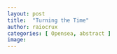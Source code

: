 ```yaml
---
layout: post
title:  "Turning the Time"
author: raiocrux
categories: [ Opensea, abstract ]
image: 
---
```

